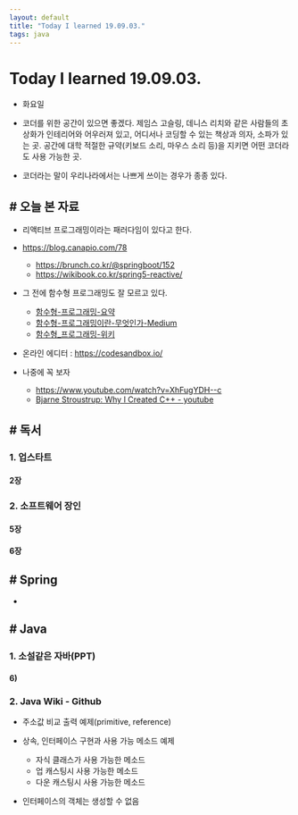 ```yaml
---
layout: default
title: "Today I learned 19.09.03."
tags: java
---
```


# Today I learned 19.09.03.
- 화요일

- 코더를 위한 공간이 있으면 좋겠다. 제임스 고슬링, 데니스 리치와 같은 사람들의 초상화가 인테리어와 어우러져 있고, 어디서나 코딩할 수 있는 책상과 의자, 소파가 있는 곳. 공간에 대학 적절한 규약(키보드 소리, 마우스 소리 등)을 지키면 어떤 코더라도 사용 가능한 곳. 

- 코더라는 말이 우리나라에서는 나쁘게 쓰이는 경우가 종종 있다.

  

## # 오늘 본 자료
- 리액티브 프로그래밍이라는 패러다임이 있다고 한다.

- https://blog.canapio.com/78
  - https://brunch.co.kr/@springboot/152
  - https://wikibook.co.kr/spring5-reactive/
  
- 그 전에 함수형 프로그래밍도 잘 모르고 있다.
  - [함수형-프로그래밍-요약](https://velog.io/@kyusung/함수형-프로그래밍-요약)
  - [함수형-프로그래밍이란-무엇인가-Medium](https://medium.com/@jooyunghan/함수형-프로그래밍이란-무엇인가-fab4e960d263)
  - [함수형_프로그래밍-위키](https://ko.wikipedia.org/wiki/함수형_프로그래밍)
  
- 온라인 에디터 : https://codesandbox.io/

- 나중에 꼭 보자

  - https://www.youtube.com/watch?v=XhFugYDH--c
  - [Bjarne Stroustrup: Why I Created C++ - youtube](https://www.youtube.com/watch?v=JBjjnqG0BP8)

  

## # 독서

### 1. 업스타트

#### 2장

### 2. 소프트웨어 장인

#### 5장

#### 6장



## # Spring

- 

## # Java

### 1. 소설같은 자바(PPT)

#### 6)



### 2. Java Wiki - Github

- 주소값 비교 출력 예제(primitive, reference)
- 상속, 인터페이스 구현과 사용 가능 메소드 예제
  - 자식 클래스가 사용 가능한 메소드
  - 업 캐스팅시 사용 가능한 메소드
  - 다운 캐스팅시 사용 가능한 메소드

- 인터페이스의 객체는 생성할 수 없음